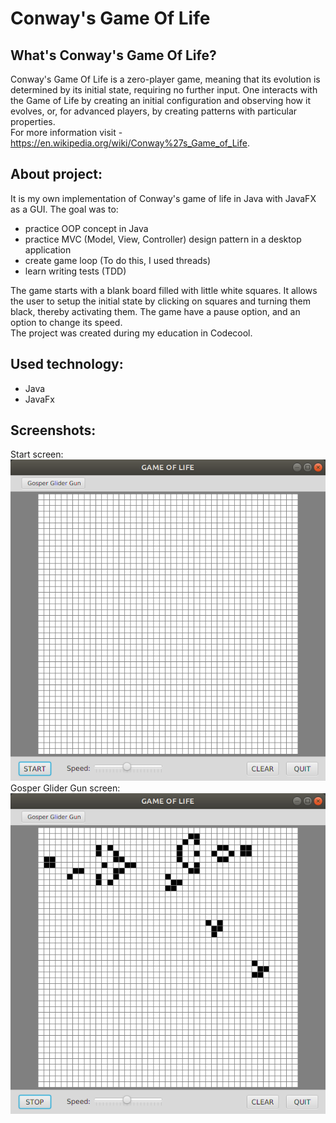 # Conway's Game Of Life

## What's Conway's Game Of Life?
Conway's Game Of Life is a zero-player game, meaning that its evolution is determined by its initial state, requiring no further input. One interacts with the Game of Life by creating an initial configuration and observing how it evolves, or, for advanced players, by creating patterns with particular properties.<br /> 
For more information visit - https://en.wikipedia.org/wiki/Conway%27s_Game_of_Life.

## About project:
It is my own implementation of Conway's game of life in Java with JavaFX as a GUI.
The goal was to:
* practice OOP concept in Java
* practice MVC (Model, View, Controller) design pattern in a desktop application
* create game loop (To do this, I used threads)
* learn writing tests (TDD)

The game starts with a blank board filled with little white squares. It allows the user to setup the initial state by clicking on squares and turning them black, thereby activating them. The game have a pause option, and an option to change its speed.<br/>
The project was created during my education in Codecool.

## Used technology:
* Java
* JavaFx

## Screenshots:
Start screen:<br /> 
![alt text](https://github.com/Karolzp/Conway-s-Game-of-Life/blob/master/screenshots/Screenshot1.png)<br /> 
Gosper Glider Gun screen:<br /> 
![alt text](https://github.com/Karolzp/Conway-s-Game-of-Life/blob/master/screenshots/Screenshot2.png)
